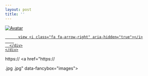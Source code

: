 ```yaml
---
layout: post
title: ''
---
```


<p class="imglist">

<div class="image-container">
  <a href=""  data-fancybox="images">
    <img src="" alt="Avatar" class="image" />
    <div class="overlay">
      <div class="text">
        
          view <i class="fa fa-arrow-right" aria-hidden="true"></i>
        
      </div>
    </div>
  </a>
</div>




https://
<a href="https://

.jpg
.jpg" data-fancybox="images"><img src="" /></a>





</p>
